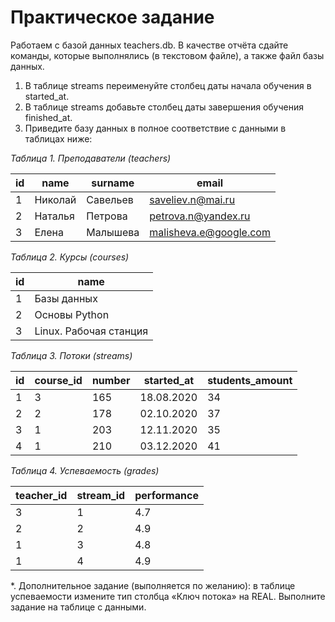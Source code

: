 # Практическое задание

Работаем с базой данных teachers.db. В качестве отчёта сдайте команды, которые выполнялись (в текстовом файле), а также файл базы данных.

1. В таблице streams переименуйте столбец даты начала обучения в started_at.
2. В таблице streams добавьте столбец даты завершения обучения finished_at.
3. Приведите базу данных в полное соответствие с данными в таблицах ниже:

_Таблица 1. Преподаватели (teachers)_

| **id** | **name** | **surname** | **email**                |
| ------ | -------- | ----------- | ------------------------ |
| 1      | Николай  | Савельев    | <saveliev.n@mai.ru>      |
| 2      | Наталья  | Петрова     | <petrova.n@yandex.ru>    |
| 3      | Елена    | Малышева    | <malisheva.e@google.com> |

_Таблица 2. Курсы (courses)_

| **id** | **name**               |
| ------ | ---------------------- |
| 1      | Базы данных            |
| 2      | Основы Python          |
| 3      | Linux. Рабочая станция |

_Таблица 3. Потоки (streams)_

| **id** | **course_id** | **number** | **started_at** | **students_amount** |
| ------ | ------------- | ---------- | -------------- | ------------------- |
| 1      | 3             | 165        | 18.08.2020     | 34                  |
| 2      | 2             | 178        | 02.10.2020     | 37                  |
| 3      | 1             | 203        | 12.11.2020     | 35                  |
| 4      | 1             | 210        | 03.12.2020     | 41                  |

_Таблица 4. Успеваемость (grades)_

| **teacher_id** | **stream_id** | **performance** |
| -------------- | ------------- | --------------- |
| 3              | 1             | 4.7             |
| 2              | 2             | 4.9             |
| 1              | 3             | 4.8             |
| 1              | 4             | 4.9             |

*. Дополнительное задание (выполняется по желанию): в таблице успеваемости измените тип столбца «Ключ потока» на REAL. Выполните задание на таблице с данными.